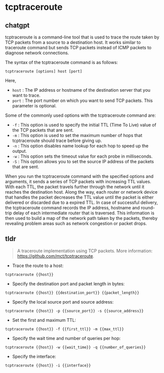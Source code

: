 # tcptraceroute 
## chatgpt 
tcptraceroute is a command-line tool that is used to trace the route taken by TCP packets from a source to a destination host. It works similar to traceroute command but sends TCP packets instead of ICMP packets to diagnose network connections.

The syntax of the tcptraceroute command is as follows:

```
tcptraceroute [options] host [port]
```

Here, 

- `host` : The IP address or hostname of the destination server that you want to trace.
- `port` : The port number on which you want to send TCP packets. This parameter is optional.

Some of the commonly used options with the tcptraceroute command are:

- `-f` : This option is used to specify the initial TTL (Time To Live) value of the TCP packets that are sent.
- `-m` : This option is used to set the maximum number of hops that tcptraceroute should trace before giving up. 
- `-n` : This option disables name lookup for each hop to speed up the output.
- `-w` : This option sets the timeout value for each probe in milliseconds.
- `-S` : This option allows you to set the source IP address of the packets that are sent.

When you run the tcptraceroute command with the specified options and arguments, it sends a series of TCP packets with increasing TTL values. With each TTL, the packet travels further through the network until it reaches the destination host. Along the way, each router or network device that handles the packet decreases the TTL value until the packet is either delivered or discarded due to a expired TTL. In case of successful delivery, the tcptraceroute command records the IP address, hostname and round-trip delay of each intermediate router that is traversed. This information is then used to build a map of the network path taken by the packets, thereby revealing problem areas such as network congestion or packet drops. 

## tldr 
 
> A traceroute implementation using TCP packets.
> More information: <https://github.com/mct/tcptraceroute>.

- Trace the route to a host:

`tcptraceroute {{host}}`

- Specify the destination port and packet length in bytes:

`tcptraceroute {{host}} {{destination_port}} {{packet_length}}`

- Specify the local source port and source address:

`tcptraceroute {{host}} -p {{source_port}} -s {{source_address}}`

- Set the first and maximum TTL:

`tcptraceroute {{host}} -f {{first_ttl}} -m {{max_ttl}}`

- Specify the wait time and number of queries per hop:

`tcptraceroute {{host}} -w {{wait_time}} -q {{number_of_queries}}`

- Specify the interface:

`tcptraceroute {{host}} -i {{interface}}`
